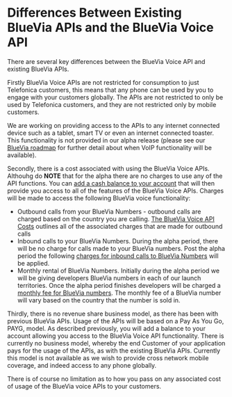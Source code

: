 # Differences Between Existing BlueVia APIs and the BlueVia Voice API


There are several key differences between the BlueVia Voice API and existing BlueVia APIs.

Firstly BlueVia Voice APIs are not restricted for consumption to just Telefonica customers, this means that any phone can be used by you to engage with your customers globally. The APIs are not restricted to only be used by Telefonica customers, and they are not restricted only by mobile customers.

We are working on providing access to the APIs to any internet connected device such as a tablet, smart TV or even an internet connected toaster. This functionality is not provided in our alpha release (please see our [BlueVia roadmap][RoadMap] for further detail about when VoIP functionality will be available).

Secondly, there is a cost associated with using the BlueVia Voice APIs. Althouhg do **NOTE** that for the alpha there are no charges to use any of the API functions. You can [add a cash balance to your account][Overview Add Balance] that will then provide you access to all of the features of the BlueVia Voice APIs. Charges will be made to access the following BlueVia voice functionality:

* Outbound calls from your BlueVia Numbers - outbound calls are charged based on the country you are calling. [The BlueVia Voice API Costs][Overview Pricing] outlines all of the associated charges that are made for outbound calls
* Inbound calls to your BlueVia Numbers. During the alpha period, there will be no charge for calls made to your BlueVia numbers. Post the alpha period the following [charges for inbound calls to BlueVia Numbers][Overview Pricing] will be applied.
* Monthly rental of BlueVia Numbers. Initially during the alpha period we will be giving developers BlueVia numbers in each of our launch territories. Once the alpha period finishes developers will be charged a [monthly fee for BlueVia numbers][Overview Pricing]. The monthly fee of a BlueVia number will vary based on the country that the number is sold in.

Thirdly, there is no revenue share business model, as there has been with previous BlueVia APIs. Usage of the APIs will be based on a Pay As You Go, PAYG, model. As described previously, you will add a balance to your account allowing you access to the BlueVia Voice API functionality. There is currently no business model, whereby the end Customer of your application pays for the usage of the APIs, as with the existing BlueVia APIs. Currently this model is not available as we wish to provide cross network mobile coverage, and indeed access to any phone globally.

There is of course no limitation as to how you pass on any associated cost of usage of the BlueVia voice APIs to your customers.




[Overview Add Balance]: /alpha/overview/balance
[Overview Call Flows]: /alpha/overview/callflows
[Overview Pricing]: /alpha/overview/pricing
[RoadMap]: /alpha/roadmap/
